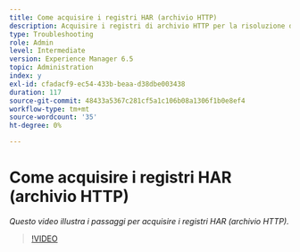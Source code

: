```yaml
---
title: Come acquisire i registri HAR (archivio HTTP)
description: Acquisire i registri di archivio HTTP per la risoluzione dei problemi relativi alla rete
type: Troubleshooting
role: Admin
level: Intermediate
version: Experience Manager 6.5
topic: Administration
index: y
exl-id: cfadacf9-ec54-433b-beaa-d38dbe003438
duration: 117
source-git-commit: 48433a5367c281cf5a1c106b08a1306f1b0e8ef4
workflow-type: tm+mt
source-wordcount: '35'
ht-degree: 0%

---
```


# Come acquisire i registri HAR (archivio HTTP)

*Questo video illustra i passaggi per acquisire i registri HAR (archivio HTTP).*

>[!VIDEO](https://video.tv.adobe.com/v/335488?quality=12&learn=on)
